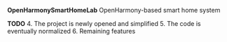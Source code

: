 **OpenHarmonySmartHomeLab**
OpenHarmony-based smart home system

**TODO**
4. The project is newly opened and simplified
5. The code is eventually normalized
6. Remaining features
